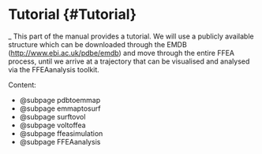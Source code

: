 Tutorial {#Tutorial}
=========================
_
This part of the manual provides a tutorial. We will use a publicly available structure which can be downloaded through the EMDB (http://www.ebi.ac.uk/pdbe/emdb)
and move through the entire FFEA process, until we arrive at a trajectory that can be visualised and analysed via the FFEAanalysis toolkit.

Content:

- @subpage pdbtoemmap
- @subpage emmaptosurf
- @subpage surftovol
- @subpage voltoffea
- @subpage ffeasimulation
- @subpage FFEAanalysis

